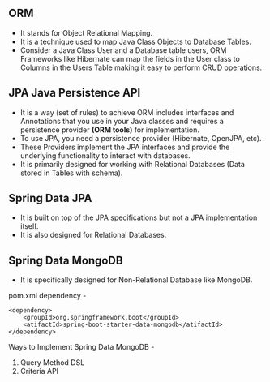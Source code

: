 ## ORM

- It stands for Object Relational Mapping.
- It is a technique used to map Java Class Objects to Database Tables.
- Consider a Java Class User and a Database table users, ORM Frameworks like Hibernate can map the fields in the User class to Columns in the Users Table making it easy to perform CRUD operations.

## JPA Java Persistence API

- It is a way (set of rules) to achieve ORM includes interfaces and Annotations that you use in your Java classes and requires a persistence provider **(ORM tools)** for implementation.
- To use JPA, you need a persistence provider (Hibernate, OpenJPA, etc).
- These Providers implement the JPA interfaces and provide the underlying functionality to interact with databases.
- It is primarily designed for working with Relational Databases (Data stored in Tables with schema).


## Spring Data JPA

- It is built on top of the JPA specifications but not a JPA implementation itself.
- It is also designed for Relational Databases.


## Spring Data MongoDB

- It is specifically designed for Non-Relational Database like MongoDB.

pom.xml dependency - 

```
<dependency>
    <groupId>org.springframework.boot</groupId>
    <atifactId>spring-boot-starter-data-mongodb</atifactId>
</dependency>
```

Ways to Implement Spring Data MongoDB - 
1. Query Method DSL
2. Criteria API